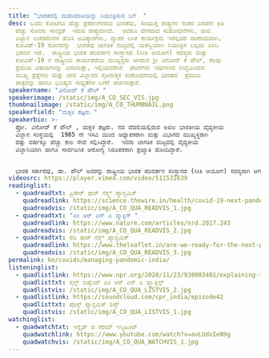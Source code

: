 ```yaml
---
title: "ಭಾರತದಲ್ಲಿ ಮಹಾಮಾರಿಯನ್ನು ನಿಯಂತ್ರಿಸುವ ಬಗೆ  "
desc: ಒಂದು ಕೋಟಿಗೂ ಹೆಚ್ಚು ಪ್ರಕರಣಗಳಿರುವ ಭಾರತವು, ಸಂಯುಕ್ತ ರಾಷ್ಟ್ರಗಳ ನಂತರ ಎರಡನೇ ಅತಿ
  ಹೆಚ್ಚು ಸೋಂಕು ಸಾಂದ್ರತೆ  ಇರುವ ರಾಷ್ಟ್ರವಾಗಿದೆ.  ಆದರೂ ವೇಗವಾದ ಸಂಶೋಧನೆಗಳು, ಜೀವ
  ವಿಜ್ಞಾನ ಉಪಕರಣಗಳ ಹೊಸ ಅವಿಷ್ಕಾರಗಳು, ವ್ಯಾಪಕ ಲಸಿಕೆ ಕಾರ್ಯಕ್ರಮ ಇವೆಲ್ಲದರ ಪರಿಣಾಮವಾಗಿ,
  ಕೋವಿಡ್-‌19 ರೋಗವನ್ನು  ಭಾರತವು ಜಾಗತಿಕ ಮಟ್ಟದಲ್ಲಿ ಯಶಸ್ವಿಯಾಗಿ ನಿಯಂತ್ರಿಸ ಬಲ್ಲದು ಎಂಬ
  ಭರವಸೆ ಇದೆ.  ರಾಷ್ಟ್ರೀಯ ಭಾರತ ಪರಿವರ್ತನ ಸಂಸ್ಥಾನದ (ನೀತಿ ಆಯೋಗ) ಸದಸ್ಯರು ಮತ್ತು
  ಕೋವಿಡ್-19‌ ರ ರಾಷ್ಟ್ರೀಯ ಕಾರ್ಯಪಡೆಯ ಮುಖ್ಯಸ್ಥರು ಆಗಿರುವ ಶ್ರೀ ವಿನೋದ್‌ ಕೆ ಪೌಲ್, ಕೆಲವು
  ಪ್ರಮುಖ ವಿಷಯಗಳನ್ನು ವಿವರಿಸುತ್ತಾ, ಇಲ್ಲಿಯವರೆಗಿನ  ಘಟಿನೆಗಳು ಇವುಗಳಿಂದ ಉದ್ಭವಿಸಿರುವ
  ಮುಖ್ಯ ಪ್ರಶ್ನೆಗಳು ಮತ್ತು ಜೀವ ವಿಜ್ಞಾನದ ಸೃಜನಾತ್ಮಕ ಸಂಶೋಧನೆಯಲ್ಲಿ ಭಾರತದ  ಪ್ರಮುಖ
  ಪಾತ್ರವನ್ನು ಹಾಗೂ ಭವಿಷ್ಯದ ಸಾಧ್ಯತೆಗಳ ಬಗೆಗೆ ಚರ್ಚಿಸುತ್ತಾರೆ.
speakername: "ವಿನೋದ್‌ ಕೆ ಪೌಲ್‌ "
speakerimage: /static/img/A_CO_SEC_VIS.jpg
thumbnailimage: /static/img/A_CO_THUMBNAIL.png
speakerfield: "ಮಕ್ಕಳ ತಜ್ಞರು "
speakerbio: >-
  ಪ್ರೋ. ವಿನೋದ್‌ ಕೆ ಪೌಲ್‌ , ಮಕ್ಕಳ ತಜ್ಞರು. ನವ ದೆಹಲಿಯಲ್ಲಿರುವ ಅಖಿಲ ಭಾರತೀಯ ವೈದ್ಯಕೀಯ
  ವಿಜ್ಞಾನ ಸಂಸ್ಥೆಯಲ್ಲಿ  1985 ನೇ ಇಸವಿ ಯಿಂದ ಅಧ್ಯಾಪಕರಾಗಿ ಮತ್ತು ವಿಭಾಗದ ಮುಖ್ಯಸ್ಥರಾಗಿ
  ಹತ್ತು ವರ್ಷಕ್ಕೂ ಹೆಚ್ಚು ಕಾಲ ಸೇವೆ ಸಲ್ಲಿಸಿದ್ದಾರೆ.  ಇವರು ಜಾಗತಿಕ ಮಟ್ಟದಲ್ಲಿ ವೈದ್ಯಕೀಯ
  ವಿಜ್ಞಾನಿಯಾಗಿ ಹಾಗೂ ಸಾರ್ವಜನಿಕ ಆರೋಗ್ಯ ನಿರೂಪಕರಾಗಿ ಪ್ರಖ್ಯಾತಿ ಹೊಂದಿದ್ದಾರೆ.  


  ಭಾರತ ಸರ್ಕಾರವು, ಡಾ. ಪೌಲ್‌ ಅವರನ್ನು ರಾಷ್ಟ್ರೀಯ ಭಾರತ ಪರಿವರ್ತನ ಸಂಸ್ಥಾನದ (ನೀತಿ ಆಯೋಗ) ಸದಸ್ಯರಾಗಿ ಆಗಸ್ಟ್‌, 2017 ರಲ್ಲಿ ನೇಮಕ ಗೊಳಿಸಿದೆ. ಇವರು ಆರೋಗ್ಯ, ಪೌಷ್ಟಿಕಾಂಶ ಮತ್ತು ಮಾನವ ಸಂಸಾಧನ ವಿಕಾಸ ಕ್ಷೇತ್ರಗಳ ಮುಖ್ಯಸ್ಥರಾಗಿದ್ದಾರೆ.  ಆಯುಶ್ಮಾನ್‌ ಭಾರತ (ಪಿ.ಎಂ.ಜೆ.ಏ.ವಯ್‌) ಆಯುಶ್ಮಾನ್‌ ಭಾರತ ಆರೋಗ್ಯ ಮತ್ತು  ಕ್ಷೇಮ ಕೇಂದ್ರ ಪರಿಯೋಜನೆ  ಹಾಗೂ ಪೋಷಣ್‌ ಅಭಿಯಾನಗಳನ್ನು ರೂಪಿಸುವಲ್ಲಿ  ಡಾ. ಪೌಲ್‌ , ಪ್ರಮುಖ ಪಾತ್ರ ವಹಿಸಿದ್ದಾರೆ.
videosrc: https://player.vimeo.com/video/511531639
readinglist:
  - quadreadtxt: ಪ್ರಿಪೇರ್‌ ಫಾರ್‌ ನೆಕ್ಸ್ಟ್‌ ಪ್ಯಾನ್ಡಮಿಕ್‌
    quadreadlink: https://science.thewire.in/health/covid-19-next-pandemic-prepare-ihr-2005-ayushman-bharat/
    quadreadvis: /static/img/A_CO_QUA_READVIS_1.jpg
  - quadreadtxt: "ಎಂ ಆರ್‌ ಎನ್‌ ಎ ವ್ಯಾಕ್ಸಿನ್‌ "
    quadreadlink: https://www.nature.com/articles/nrd.2017.243
    quadreadvis: /static/img/A_CO_QUA_READVIS_2.jpg
  - quadreadtxt: ರೆಡಿ ಫಾರ್‌ ನೆಕ್ಸ್ಟ್‌ ಪ್ಯಾನ್ಡಮಿಕ್
    quadreadlink: https://www.theleaflet.in/are-we-ready-for-the-next-pandemic-analyzing-indias-social-fiscal-and-legal-preparedness/#
    quadreadvis: /static/img/A_CO_QUA_READVIS_3.jpg
permalink: kn/covids/managing-pandemic-india/
listeninglist:
  - quadlistlink: https://www.npr.org/2020/11/23/938003401/explaining-the-science-behind-an-mrna-vaccine-for-covid-19
    quadlisttxt: ಸೈನ್ಸ್‌ ಬಿಹೈಂಡ್‌ ಎಂ ಆರ್‌ ಎನ್‌ ಎ ವ್ಹ್ಯಾಕ್ಸಿನ್ಸ್
    quadlistvis: /static/img/A_CO_QUA_LISTVIS_2.jpg
  - quadlistlink: https://soundcloud.com/cpr_india/episode42
    quadlisttxt: ಪೊಸ್ಟ್‌ ಪ್ಯಾನ್ಡಮಿಕ್ ಶಿಪ್ಟ್
    quadlistvis: /static/img/A_CO_QUA_LISTVIS_1.jpg
watchinglist:
  - quadwatchtxt: ಇನ್ಸೈಡ್‌ ದ ಸೆರಮ್‌ ಇನ್ಸ್ಟಿಟೂಟ್
    quadwatchlink: https://www.youtube.com/watch?v=avLUdvIeN9g
    quadwatchvis: /static/img/A_CO_QUA_WATCHVIS_1.jpg
---
```

